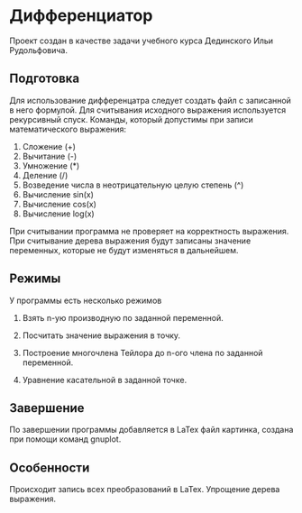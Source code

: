 # Дифференциатор
Проект создан в качестве задачи учебного курса Дединского Ильи Рудольфовича.

## Подготовка
Для использование дифференцатра следует создать файл с записанной в него формулой. Для считывания исходного выражения используется рекурсивный спуск. Команды, который допустимы при записи математического выражения:

1. Сложение  (+)
2. Вычитание (-)
3. Умножение (*)
4. Деление   (/)
5. Возведение числа в неотрицательную целую степень (^)
6. Вычисление sin(x)
7. Вычисление cos(x)
8. Вычисление log(x)

При считывании программа не проверяет на корректность выражения.
При считывание дерева выражения будут записаны значение переменных, которые не будут изменяться в дальнейшем.

## Режимы
У программы есть несколько режимов

1) Взять n-ую производную по заданной переменной.

2) Посчитать значение выражения в точку.

3) Построение многочлена Тейлора до n-ого члена по заданной переменной.

4) Уравнение касательной в заданной точке.


## Завершение
По завершении программы добавляется в LaTex файл картинка, создана при помощи команд gnuplot.

## Особенности
Происходит запись всех преобразований в LaTex. 
Упрощение дерева выражения.



